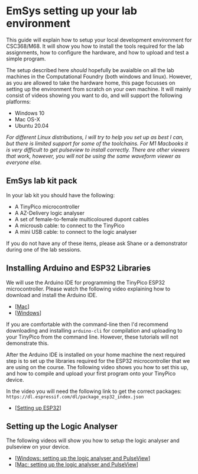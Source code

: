 # EmSys setting up your lab environment  

This guide will explain how to setup your local development environment for CSC368/M68.
It will show you how to install the tools required for the lab assignments, how to configure the hardware, and how to upload and test a simple program.

The setup described here _should_ hopefully be avaialble on all the lab machines in the Computational Foundry (both windows and linux). 
However, as you are allowed to take the hardware home, this page focusses on setting up the environment from scratch on your own machine.
It will mainly consist of videos showing you want to do, and will support the following platforms:

* Windows 10
* Mac OS-X 
* Ubuntu 20.04

_For different Linux distributions, I will try to help you set up as best I can, but there is limited support for some of the toolchains._ 
_For M1 Macbooks it is very difficult to get pulseview to install correctly. There are other viewers that work, however, you will not be using the same waveform viewer as everyone else._

## EmSys lab kit pack

In your lab kit you should have the following:
* A TinyPico microcontroller
* A AZ-Delivery logic analyser
* A set of female-to-female multicoloured dupont cables
* A microusb cable: to connect to the TinyPico
* A mini USB cable: to connect to the logic analyser

If you do not have any of these items, please ask Shane or a demonstrator during one of the lab sessions.

## Installing Arduino and ESP32 Libraries
We will use the Arduino IDE for programming the TinyPico ESP32 microcontroller. Please watch the following video explaining how to download and install the Arduino IDE.

* [[Mac](https://www.youtube.com/watch?v=Cwf1qgi3TmE)]
* [[Windows](https://www.youtube.com/watch?v=3vIt7LYLXhE)]

If you are comfortable with the command-line then I'd recommend downloading and installing ```arduino-cli``` for compilation and uploading to your TinyPico from the command line. However, these tutorials will not demonstrate this.

After the Arduino IDE is installed on your home machine the next required step is to set up the libraries required for the ESP32 microcontroller that we are using on the course. The following video shows you how to set this up, and how to compile and upload your first program onto your TinyPico device.  

In the video you will need the following link to get the correct packages: ``https://dl.espressif.com/dl/package_esp32_index.json`` 

* [[Setting up ESP32](https://youtu.be/sqFIopuGdtU)]

## Setting up the Logic Analyser

The following videos will show you how to setup the logic analyser and pulseview on your device.

* [[Windows: setting up the logic analyser and PulseView](https://youtu.be/N24Ll0k6jFs)]
* [[Mac: setting up the logic analyser and PulseView]()]


